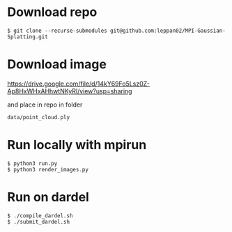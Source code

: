 # Download repo
```
$ git clone --recurse-submodules git@github.com:leppan02/MPI-Gaussian-Splatting.git
```

# Download image
https://drive.google.com/file/d/14kY69Fo5Lsz0Z-Ap8HxWHxAHhwtNKyRl/view?usp=sharing

and place in repo in folder

```
data/point_cloud.ply
```

# Run locally with mpirun
```
$ python3 run.py
$ python3 render_images.py
```

# Run on dardel
```
$ ./compile_dardel.sh
$ ./submit_dardel.sh
```

